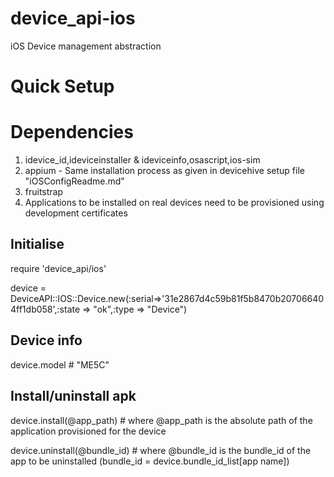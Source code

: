 device_api-ios
==============

iOS Device management abstraction


Quick Setup
===========


Dependencies
=============
1. idevice_id,ideviceinstaller & ideviceinfo,osascript,ios-sim
2. appium - Same installation process as given in devicehive setup file "iOSConfigReadme.md"
3. fruitstrap
4. Applications to be installed on real devices need to be provisioned using development certificates

Initialise
---------
require 'device_api/ios'

device = DeviceAPI::IOS::Device.new(:serial=>'31e2867d4c59b81f5b8470b207066404ff1db058',:state => "ok",:type => "Device")


Device info
-----------
device.model          		#  "ME5C"


Install/uninstall apk
---------------------
device.install(@app_path)		# where @app_path is the absolute path of the application provisioned for the device
	
device.uninstall(@bundle_id)	# where @bundle_id is the bundle_id of the app to be uninstalled (bundle_id = device.bundle_id_list[app name])


